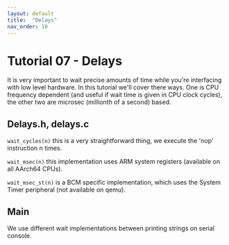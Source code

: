```yaml
---
layout: default
title:  "Delays"
nav_order: 10
---
```


Tutorial 07 - Delays
====================

It is very important to wait precise amounts of time while you're interfacing with low level hardware.
In this tutorial we'll cover there ways. One is CPU frequency dependent (and useful if wait time is given
in CPU clock cycles), the other two are microsec (millionth of a second) based.

Delays.h, delays.c
------------------

`wait_cycles(n)` this is a very straightforward thing, we execute the 'nop' instruction n times.

`wait_msec(n)` this implementation uses ARM system registers (available on all AArch64 CPUs).

`wait_msec_st(n)` is a BCM specific implementation, which uses the System Timer peripheral (not available on qemu).

Main
----

We use different wait implementations between printing strings on serial console.
